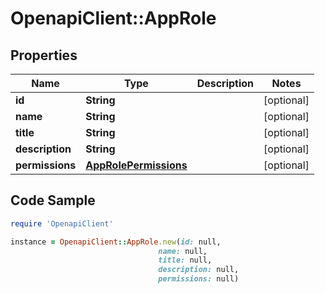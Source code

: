 # OpenapiClient::AppRole

## Properties

Name | Type | Description | Notes
------------ | ------------- | ------------- | -------------
**id** | **String** |  | [optional] 
**name** | **String** |  | [optional] 
**title** | **String** |  | [optional] 
**description** | **String** |  | [optional] 
**permissions** | [**AppRolePermissions**](AppRolePermissions.md) |  | [optional] 

## Code Sample

```ruby
require 'OpenapiClient'

instance = OpenapiClient::AppRole.new(id: null,
                                 name: null,
                                 title: null,
                                 description: null,
                                 permissions: null)
```


